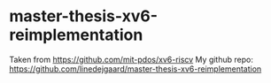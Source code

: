 # master-thesis-xv6-reimplementation

Taken from https://github.com/mit-pdos/xv6-riscv 
My github repo: https://github.com/linedejgaard/master-thesis-xv6-reimplementation 

